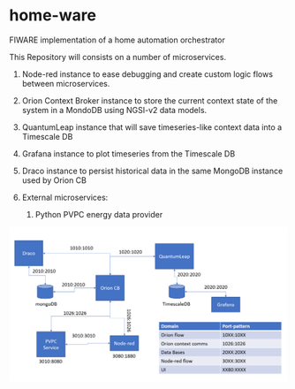 # home-ware
FIWARE implementation of a home automation orchestrator

This Repository will consists on a number of microservices. 

1) Node-red instance to ease debugging and create custom logic flows between microservices.

2) Orion Context Broker instance to store the current context state of the system in a MondoDB using NGSI-v2 data models.

3) QuantumLeap instance that will save timeseries-like context data into a Timescale DB

4) Grafana instance to plot timeseries from the Timescale DB

5) Draco instance to persist historical data in the same MongoDB instance used by Orion CB

6) External microservices:
    1) Python PVPC energy data provider 

![Screenshot](docs/Architecture-v1.PNG)